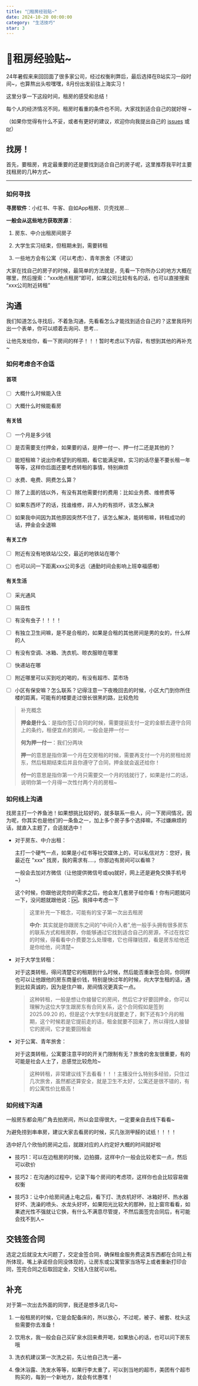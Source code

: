 ```yaml
---
title: "📸租房经验贴~"
date: 2024-10-20 00:00:00
category: "生活技巧"
star: 3
---
```


# 📸租房经验贴~

24年暑假来来回回面了很多家公司，经过权衡利弊后，最后选择在B站实习一段时间~，也算熬出头啦嘿嘿，8月份出发前往上海实习！

这里分享一下这段时间，租房的感受和总结！

每个人的经济情况不同，租房时看重的条件也不同，大家找到适合自己的就好呀 ~

（如果你觉得有什么不妥，或者有更好的建议，欢迎你向我提出自己的 [issues]([https://github.com/CCCdk/CCCdk.github.io/issues) 或 [pr](https://github.com/CCCdk/CCCdk.github.io/pulls)）

## 找房！

首先，要租房，肯定最重要的还是要找到适合自己的房子呢，这里推荐我平时主要找租房的几种方式~

--- 

### 如何寻找

**寻房软件**：小红书、牛客、自如App租房、贝壳找房...

**一般会从这些地方获取房源**：

1. 房东、中介出租房间房子

2. 大学生实习结束，但租期未到，需要转租

3. 一些地方会有公寓（可以考虑）、青年旅舍（不建议）

大家在找自己的房子的时候，最简单的方法就是，先看一下你所办公的地方大概在哪里，然后搜索：“xxx地点租房”即可，如果公司比较有名的话，也可以直接搜索 “xxx公司附近转租”


## 沟通

我们知道怎么寻找后，不着急沟通，先看看怎么才能找到适合自己的？这里我将列出一个表单，你可以顺着去询问、思考...

让他先发给你，看一下房间的样子！！！暂时考虑以下内容，有想到其他的再补充~

### 如何考虑合不合适

#### **首项**

- [ ] 大概什么时候能入住

- [ ] 大概什么时候能看房

#### **有关钱**

- [ ] 一个月是多少钱

- [ ] 是否需要支付押金，如果要的话，是押一付一、押一付二还是其他的？

- [ ] 能短租嘛？说出你希望到的租期，看它能满足嘛，实习的话尽量不要长租一年等等，这样你后面还要考虑转租的事情，特别麻烦

- [ ] 水费、电费、网费怎么算？

- [ ] 除了上面的钱以外，有没有其他需要付的费用：比如业务费、维修费等

- [ ] 如果东西坏了的话，找谁维修，非人为的有损坏，该怎么解决

- [ ] 如果我中间因为其他原因突然不住了，该怎么解决，能转租嘛，转租成功的话，押金会全退嘛

#### **有关工作**

- [ ] 附近有没有地铁站/公交，最近的地铁站在哪个

- [ ] 也可以问一下距离xxx公司多远（通勤时间会影响上班幸福感嗷）

#### **有关生活**

- [ ] 采光通风

- [ ] 隔音性

- [ ] 有没有虫子！！！！

- [ ] 有独立卫生间嘛，是不是合租的，如果是合租的其他房间是男的女的，什么样的人

- [ ] 有没有空调、冰箱、洗衣机、晾衣服晾在哪里

- [ ] 快递站在哪

- [ ] 附近哪里可以买到吃的喝的，有没有超市、菜市场

- [ ] 小区有保安嘛？怎么联系？记得注意一下夜晚回去的时候，小区大门到你所住楼的距离，可能有的楼要走过很长很黑的路，比较危险

> 补充概念
>
> **押金是什么**：是指你签订合同的时候，需要提前支付一定的金额去遵守合同上的条约，租便宜点的房间，一般会是押一付一
> 
> **何为押一付一**：我们分两块
>
> **押一**的意思是指你第一个月在交房租的时候，需要再支付一个月的房租给房东，然后租期结束后并且你遵守了合同，押金就会返还给你！
>
> **付一**的意思是指你第一个月只需要交一个月的钱就行了，如果是付二的话，说明你第一个月得一次性付两个月的房租~

### 如何线上沟通

找房主打一个养鱼池！如果想挑比较好的，就多联系一些人，问一下房间情况，因为呢，你其实也是他们的一条鱼之一，加上多个房子多个选择嘛，不过嫌麻烦的话，就直入主题了，合适就选中！

- 对于房东、中介出租：

    主打一个硬气一点，如果是小红书等社交媒体上的，可以私信对方：您好，我最近在 "xxx" 找房，我的需求有....，你那边有房间可以看嘛？

    一般会去加对方微信（让他提供微信号或qq就好，网上还是避免交换手机号~）

    这个时候，你跟他说完你的需求之后，他会发几套房子给你看！你有问题就问一下，没问题就跟他说：🆗，我择中考虑一下

    > 这里补充一下概念，可能有的宝子第一次出去租房
    >
    > **中介**: 其实就是你跟房东之间的"中间介入者",他一般手头拥有很多房东的联系方式和租房群，你能够通过它找到适合自己的房源，不过在找它的时候，得看看中介费要怎么处理嗷，它也得赚钱捏，看是房东给他还是你给他，问清楚~


- 对于大学生转租：

    对于这类转租，得问清楚它的租期到什么时候，然后能否重新签合同，你同样也可以让他跟他的房东商量价钱，特别是快过年的时候，向大学生租的话，遇到比较真诚的，因为是住户嘛，房间情况更真实一点。
    
    > 这种转租，一般是想让你接替它的房间，然后它才好要回押金，你可以理解为这位大学生跟房东有合同关系，这个合同假如是签到 2025.09.20 的，但是这个大学生6月就要走了，剩下还有3个月的租期，这个时候若是它提前走的话，租金就要不回来了，所以得找人接替它的房间，它才能要回租金

- 对于公寓、青年旅舍：

    对于这类转租，公寓要注意平时的开关门限制有无？旅舍的舍友很重要，有的可能是社会人士了，总感觉比较危险~
    
    > 这种转租，非常建议线下去看看！！！主播没什么特别多经验，只住过几次旅舍，虽然都还算安全，就是卫生不太好，公寓还是很不错的，有的公寓性价比极高！

### 如何线下沟通

一般房东都会用广角去拍房间，所以会显得很大，一定要亲自去线下看看~

为避免捞到串串房，建议大家去看房的时候，买几张测甲醛的试纸！！！！

选中好几个欣怡的房间之后，就跟对应的人约定好大概的时间就好啦

- 技巧1：可以在边租房的时候，边拍摄，这样中介一般会比较老实一点，然后可以砍价

- 技巧2：在沟通的过程中，记录下每个房间的考虑项，这样你也会比较容易做权衡

- 技巧3：让中介给房间通上电之后，看下灯、洗衣机好坏、冰箱好坏、热水器好坏、洗澡的喷头、水龙头好坏，如果阳光比较大的那种，拉上窗帘看看，如果遮光性不强就让它换，有什么不满意尽管提，不然后面签完合同后，有可能会找不到人~



## 交钱签合同

选定之后就没太大问题了，交定金签合同，确保租金服务费这类东西都在合同上有所体现，嘴上承诺但合同没体现的，让房东或公寓管家当场写上或者重新打印合同，签完合同之后取回定金，交钱入住就可以啦。

## 补充

对于第一次出去外面的同学，我还是想多说几句~

1. 一般租房的时候，它是会配备床的，所以放心，不过呢，被子、被套、枕头这些需要你去准备！

2. 饮用水，我一般会自己买矿泉水回来煮开喝，如果放心的话，也可以问下房东哦

3. 洗衣机建议第一次洗之前，先让他自己洗一遍~

4. 像沐浴露、洗发水等等，如果行李太重了，可以到当地的超市，美团有个超市购买的，每到一个新地方，就会有优惠嘿！